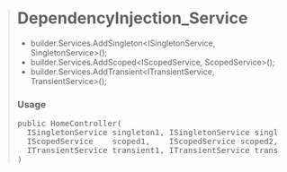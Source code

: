 > # DependencyInjection_Service
> 
> - builder.Services.AddSingleton<ISingletonService, SingletonService>();
> - builder.Services.AddScoped<IScopedService, ScopedService>();
> - builder.Services.AddTransient<ITransientService, TransientService>();
> 
> ### Usage
> <pre>
> public HomeController( 
>   ISingletonService singleton1, ISingletonService singleton2,          // always same 
>   IScopedService    scoped1,    IScopedService scoped2,                // scoped1, scoped1 value is different if HTTP is different 
>   ITransientService transient1, ITransientService transient2           // transient1, transient2 value is different 
> )
> </pre>
